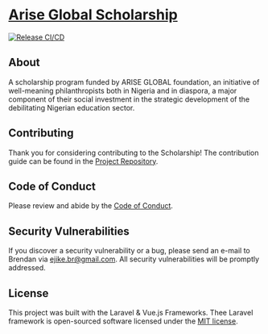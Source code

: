 # [Arise Global Scholarship](https://ariseglobalscholarship.org)

[![Release CI/CD](https://github.com/f0rx/ariseglobalscholarship/actions/workflows/patch-workflow.yaml/badge.svg)](https://github.com/f0rx/ariseglobalscholarship/actions/workflows/patch-workflow.yaml)

## About

A scholarship program funded by ARISE GLOBAL foundation, an initiative of well-meaning philanthropists both in Nigeria and in diaspora, a major component of their social investment in the strategic development of the debilitating Nigerian education sector.

## Contributing

Thank you for considering contributing to the Scholarship! The contribution guide can be found in the [Project Repository](https://github.com/f0rx/ariseglobalscholarship).

## Code of Conduct

Please review and abide by the [Code of Conduct](https://laravel.com/docs/contributions#code-of-conduct).

## Security Vulnerabilities

If you discover a security vulnerability or a bug, please send an e-mail to Brendan via [ejike.br@gmail.com](mailto:ejike.br@gmail.com). All security vulnerabilities will be promptly addressed.

## License

This project was built with the Laravel & Vue.js Frameworks. Thee Laravel framework is open-sourced software licensed under the [MIT license](https://opensource.org/licenses/MIT).
